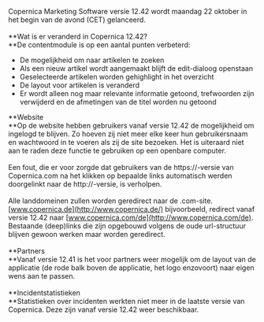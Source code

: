 Copernica Marketing Software versie 12.42 wordt maandag 22 oktober in
het begin van de avond (CET) gelanceerd. \
 \
 **Wat is er veranderd in Copernica 12.42?\
**De contentmodule is op een aantal punten verbeterd:

-   De mogelijkheid om naar artikelen te zoeken
-   Als een nieuw artikel wordt aangemaakt blijft de edit-dialoog
    openstaan
-   Geselecteerde artikelen worden gehighlight in het overzicht
-   De layout voor artikelen is veranderd
-   Er wordt alleen nog maar relevante informatie getoond, trefwoorden
    zijn verwijderd en de afmetingen van de titel worden nu getoond

**Website\
**Op de website hebben gebruikers vanaf versie 12.42 de mogelijkheid om
ingelogd te blijven. Zo hoeven zij niet meer elke keer hun
gebruikersnaam en wachtwoord in te voeren als zij de site bezoeken. Het
is uiteraard niet aan te raden deze functie te gebruiken op een openbare
computer.\
 \
 Een fout, die er voor zorgde dat gebruikers van de https://-versie van
Copernica.com na het klikken op bepaalde links automatisch werden
doorgelinkt naar de http://-versie, is verholpen. \
 \
 Alle landdomeinen zullen worden geredirect naar de .com-site.
[www.copernica.de](http://www.copernica.de/) bijvoorbeeld, redirect
vanaf versie 12.42 naar
[www.copernica.com/de](http://www.copernica.com/de). Bestaande
(deep)links die zijn opgebouwd volgens de oude url-structuur blijven
gewoon werken maar worden geredirect.\
 \
 **Partners\
**Vanaf versie 12.41 is het voor partners weer mogelijk om de layout van
de applicatie (de rode balk boven de applicatie, het logo enzovoort)
naar eigen wens aan te passen. \
 \
 **Incidentstatistieken\
**Statistieken over incidenten werkten niet meer in de laatste versie
van Copernica. Deze zijn vanaf versie 12.42 weer beschikbaar.
